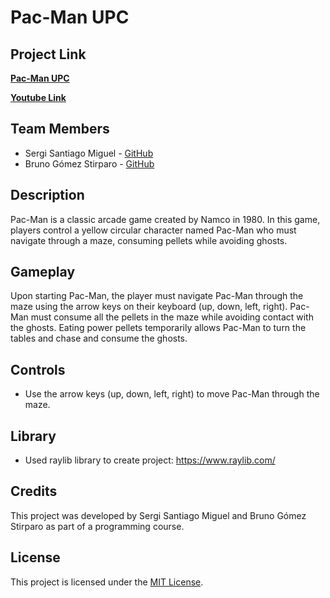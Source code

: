 # Pac-Man UPC

## Project Link

[**Pac-Man UPC**](https://github.com/MrSant8/Pac-Man_UPC)

[**Youtube Link**](https://youtu.be/EvdAKz048jY)

## Team Members

- Sergi Santiago Miguel - [GitHub](https://github.com/MrSant8)
- Bruno Gómez Stirparo - [GitHub](https://github.com/bruno0135)

## Description

Pac-Man is a classic arcade game created by Namco in 1980. In this game, players control a yellow circular character named Pac-Man who must navigate through a maze, consuming pellets while avoiding ghosts.

## Gameplay

Upon starting Pac-Man, the player must navigate Pac-Man through the maze using the arrow keys on their keyboard (up, down, left, right). Pac-Man must consume all the pellets in the maze while avoiding contact with the ghosts. Eating power pellets temporarily allows Pac-Man to turn the tables and chase and consume the ghosts.

## Controls

- Use the arrow keys (up, down, left, right) to move Pac-Man through the maze.

## Library

- Used raylib library to create project: https://www.raylib.com/

## Credits

This project was developed by Sergi Santiago Miguel and Bruno Gómez Stirparo as part of a programming course.

## License

This project is licensed under the [MIT License](LICENSE).
